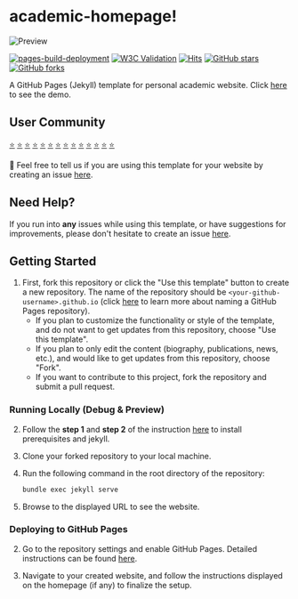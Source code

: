 # academic-homepage!

![Preview](assets/images/etc/preview.png)

[![pages-build-deployment](https://github.com/luost26/academic-homepage/actions/workflows/pages/pages-build-deployment/badge.svg)](https://github.com/luost26/academic-homepage/actions/workflows/pages/pages-build-deployment)
[![W3C Validation](https://img.shields.io/w3c-validation/html?targetUrl=https%3A%2F%2Fluost26.github.io%2Facademic-homepage)](https://validator.nu/?doc=https%3A%2F%2Fluost26.github.io%2Facademic-homepage)
[![Hits](https://hits.seeyoufarm.com/api/count/incr/badge.svg?url=https%3A%2F%2Fgithub.com%2Fluost26%2Facademic-homepage&count_bg=%2379C83D&title_bg=%23555555&icon=&icon_color=%23E7E7E7&title=hits&edge_flat=false)](https://hits.seeyoufarm.com)
[![GitHub stars](https://img.shields.io/github/stars/luost26/academic-homepage)](https://github.com/luost26/academic-homepage)
[![GitHub forks](https://img.shields.io/github/forks/luost26/academic-homepage)](https://github.com/luost26/academic-homepage/forks)

A GitHub Pages (Jekyll) template for personal academic website. Click [here](https://luost.me/academic-homepage/) to see the demo.

## User Community

[:star:](https://luost.me/)
[:star:](https://cch1999.github.io/)
[:star:](https://kyrrego.github.io/)
[:star:](https://ced3-han.github.io/)
[:star:](https://lihengchen.com/)
[:star:](https://hpwang-whu.github.io/)
[:star:](https://zhang-yingyi.github.io/)
[:star:](https://wby24.github.io/)
[:star:](https://pengfeixu.com/)
[:star:](https://boqiuphd.github.io/)
[:star:](https://www.huabing.li/)
[:star:](https://xiecuiying.github.io/)
[:star:](https://hannyang.github.io/)
[:star:](https://king-play.github.io/)

:hugs: Feel free to tell us if you are using this template for your website by creating an issue [here](https://github.com/luost26/academic-homepage/issues/new?assignees=&labels=&projects=&template=user-report.md&title=I+am+using+this+template%21).


## Need Help?

If you run into **any** issues while using this template, or have suggestions for improvements, please don't hesitate to create an issue [here](https://github.com/luost26/academic-homepage/issues/new).


## Getting Started

1. First, fork this repository or click the "Use this template" button to create a new repository. The name of the repository should be `<your-github-username>.github.io` (click [here](https://docs.github.com/en/pages/getting-started-with-github-pages/about-github-pages#types-of-github-pages-sites) to learn more about naming a GitHub Pages repository).
   - If you plan to customize the functionality or style of the template, and do not want to get updates from this repository, choose "Use this template".
   - If you plan to only edit the content (biography, publications, news, etc.), and would like to get updates from this repository, choose "Fork".
   - If you want to contribute to this project, fork the repository and submit a pull request.

### Running Locally (Debug & Preview)

2. Follow the **step 1** and **step 2** of the instruction [here](https://jekyllrb.com/docs/) to install prerequisites and jekyll.

3. Clone your forked repository to your local machine.

4. Run the following command in the root directory of the repository:

   ```bash
   bundle exec jekyll serve
   ```

5. Browse to the displayed URL to see the website.

### Deploying to GitHub Pages

2. Go to the repository settings and enable GitHub Pages. Detailed instructions can be found [here](https://docs.github.com/en/pages/getting-started-with-github-pages/creating-a-github-pages-site#creating-your-site).

3. Navigate to your created website, and follow the instructions displayed on the homepage (if any) to finalize the setup.

